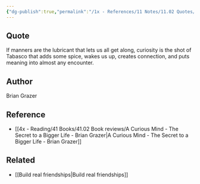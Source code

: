 ```yaml
---
{"dg-publish":true,"permalink":"/1x - References/11 Notes/11.02 Quotes/Manners is a social lubricant, curiosity is the Tabasco that spices it up - Brian Grazer/","title":"Manners is a social lubricant, curiosity is the Tabasco that spices it up - Brian Grazer","noteIcon":"","created":"2023-09-28T22:32:21.000+03:00","updated":"2024-02-14T20:18:40.657+03:00"}
---
```



## Quote
If manners are the lubricant that lets us all get along, curiosity is the shot of Tabasco that adds some spice, wakes us up, creates connection, and puts meaning into almost any encounter.

## Author
Brian Grazer

## Reference
- [[4x - Reading/41 Books/41.02 Book reviews/A Curious Mind - The Secret to a Bigger Life - Brian Grazer\|A Curious Mind - The Secret to a Bigger Life - Brian Grazer]]

## Related
- [[Build real friendships\|Build real friendships]]
